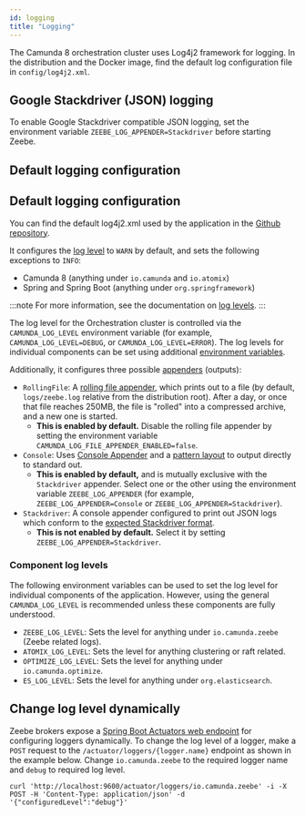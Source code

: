 ```yaml
---
id: logging
title: "Logging"
---
```


The Camunda 8 orchestration cluster uses Log4j2 framework for logging. In the distribution and the Docker image, find the default log configuration file
in `config/log4j2.xml`.

## Google Stackdriver (JSON) logging

To enable Google Stackdriver compatible JSON logging, set the environment variable `ZEEBE_LOG_APPENDER=Stackdriver` before starting Zeebe.

## Default logging configuration

## Default logging configuration

You can find the default log4j2.xml used by the application in the [Github repository](https://github.com/camunda/camunda/blob/main/dist/src/main/config/log4j2.xml).

It configures the [log level](https://logging.apache.org/log4j/2.x/manual/customloglevels.html) to `WARN` by default, and sets the following exceptions to `INFO`:

- Camunda 8 (anything under `io.camunda` and `io.atomix`)
- Spring and Spring Boot (anything under `org.springframework`)

:::note
For more information, see the documentation on [log levels](../../operational-guides/monitoring/log-levels.md).
:::

The log level for the Orchestration cluster is controlled via the `CAMUNDA_LOG_LEVEL` environment variable (for example, `CAMUNDA_LOG_LEVEL=DEBUG`, or
`CAMUNDA_LOG_LEVEL=ERROR`). The log levels for individual components can be set using additional [environment variables](#component-log-levels).

Additionally, it configures three possible [appenders](https://logging.apache.org/log4j/2.x/manual/appenders.html) (outputs):

- `RollingFile`: A [rolling file appender](https://logging.apache.org/log4j/2.x/manual/appenders/rolling-file.html), which prints out to a file
  (by default, `logs/zeebe.log` relative from the distribution root). After a day, or once that file reaches 250MB, the file is "rolled" into a
  compressed archive, and a new one is started.
  - **This is enabled by default.** Disable the rolling file appender by setting the environment variable
    `CAMUNDA_LOG_FILE_APPENDER_ENABLED=false`.
- `Console`: Uses [Console Appender](https://logging.apache.org/log4j/2.x/manual/appenders.html#ConsoleAppender) and a
  [pattern layout](https://logging.apache.org/log4j/2.x/manual/pattern-layout.html) to output directly to standard out.
  - **This is enabled by default,** and is mutually exclusive with the `Stackdriver` appender. Select one or the other using the environment variable `ZEEBE_LOG_APPENDER` (for example, `ZEEBE_LOG_APPENDER=Console` or `ZEEBE_LOG_APPENDER=Stackdriver`).
- `Stackdriver`: A console appender configured to print out JSON logs which conform to the
  [expected Stackdriver format](https://cloud.google.com/logging/docs/reference/v2/rest/v2/LogEntry).
  - **This is not enabled by default.** Select it by setting `ZEEBE_LOG_APPENDER=Stackdriver`.

### Component log levels

The following environment variables can be used to set the log level for individual components of the application. However, using the general
`CAMUNDA_LOG_LEVEL` is recommended unless these components are fully understood.

- `ZEEBE_LOG_LEVEL`: Sets the level for anything under `io.camunda.zeebe` (Zeebe related logs).
- `ATOMIX_LOG_LEVEL`: Sets the level for anything clustering or raft related.
- `OPTIMIZE_LOG_LEVEL`: Sets the level for anything under `io.camunda.optimize`.
- `ES_LOG_LEVEL`: Sets the level for anything under `org.elasticsearch`.

## Change log level dynamically

Zeebe brokers expose a [Spring Boot Actuators web endpoint](https://docs.spring.io/spring-boot/docs/current/actuator-api/html/#loggers) for configuring loggers dynamically.
To change the log level of a logger, make a `POST` request to the `/actuator/loggers/{logger.name}` endpoint as shown in the example below.
Change `io.camunda.zeebe` to the required logger name and `debug` to required log level.

```
curl 'http://localhost:9600/actuator/loggers/io.camunda.zeebe' -i -X POST -H 'Content-Type: application/json' -d '{"configuredLevel":"debug"}'
```
